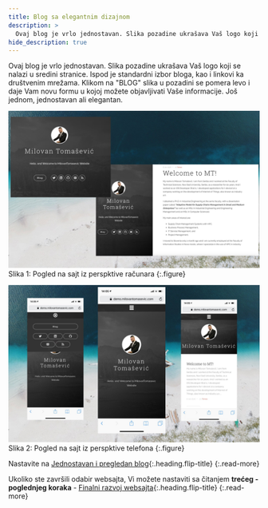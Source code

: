 ```yaml
---
title: Blog sa elegantnim dizajnom
description: >
  Ovaj blog je vrlo jednostavan. Slika pozadine ukrašava Vaš logo koji se nalazi u sredini stranice... tekst Milovan Tomašević...
hide_description: true
---
```


Ovaj blog je vrlo jednostavan. Slika pozadine ukrašava Vaš logo koji se nalazi u sredini stranice. Ispod je standardni izbor bloga, kao i linkovi ka društvenim mrežama. Klikom na "BLOG" slika u pozadini se pomera levo i daje Vam novu formu u kojoj možete objavljivati Vaše informacije. Još jednom, jednostavan ali elegantan.

![](/assets/img/sites/demo14/screenshot-from-mac.jpg)
Slika 1: Pogled na sajt iz perspktive računara
{:.figure}

![](/assets/img/sites/demo14/screenshot-from-iphone.jpg)
Slika 2: Pogled na sajt iz perspktive telefona
{:.figure}

Nastavite na [Jednostavan i pregledan blog]{:.heading.flip-title}
{:.read-more}

Ukoliko ste završili odabir websajta, Vi možete nastaviti sa čitanjem **trećeg - poglednjeg koraka** - [Finalni razvoj websajta]{:.heading.flip-title}
{:.read-more}

[demo14]: https://www.demo.milovantomasevic.rs/demo14
[Jednostavan i pregledan blog]: jednostavan-i-pregledan-blog.md
[kompletnu listu demo websajtova]: https://www.demo.milovantomasevic.rs/
[Finalni razvoj websajta]: ../finalni-razvoj-websajta.md